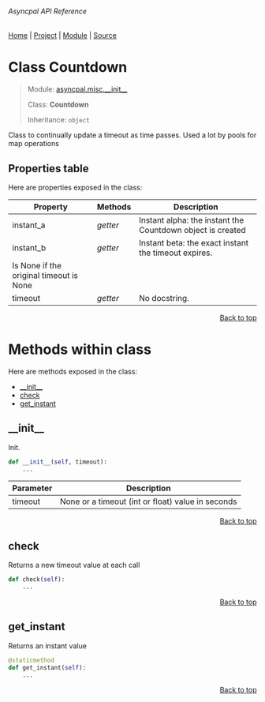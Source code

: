 ###### Asyncpal API Reference
[Home](/docs/api/README.md) | [Project](/README.md) | [Module](/docs/api/modules/asyncpal/misc/__init__/README.md) | [Source](/asyncpal/misc/__init__.py)

# Class Countdown
> Module: [asyncpal.misc.\_\_init\_\_](/docs/api/modules/asyncpal/misc/__init__/README.md)
>
> Class: **Countdown**
>
> Inheritance: `object`

Class to continually update a timeout as time passes.
Used a lot by pools for map operations

## Properties table
Here are properties exposed in the class:

| Property | Methods | Description |
| --- | --- | --- |
| instant\_a | _getter_ | Instant alpha: the instant the Countdown object is created |
| instant\_b | _getter_ | Instant beta: the exact instant the timeout expires.
Is None if the original timeout is None |
| timeout | _getter_ | No docstring. |

<p align="right"><a href="#asyncpal-api-reference">Back to top</a></p>

# Methods within class
Here are methods exposed in the class:
- [\_\_init\_\_](#__init__)
- [check](#check)
- [get\_instant](#get_instant)

## \_\_init\_\_
Init.

```python
def __init__(self, timeout):
    ...
```

| Parameter | Description |
| --- | --- |
| timeout | None or a timeout (int or float) value in seconds |

<p align="right"><a href="#asyncpal-api-reference">Back to top</a></p>

## check
Returns a new timeout value at each call

```python
def check(self):
    ...
```

<p align="right"><a href="#asyncpal-api-reference">Back to top</a></p>

## get\_instant
Returns an instant value

```python
@staticmethod
def get_instant(self):
    ...
```

<p align="right"><a href="#asyncpal-api-reference">Back to top</a></p>
